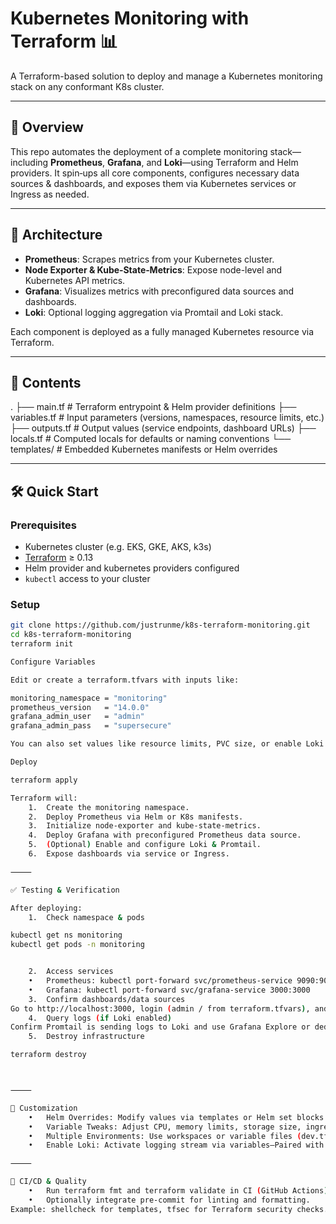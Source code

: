 # Kubernetes Monitoring with Terraform 📊

A Terraform-based solution to deploy and manage a Kubernetes monitoring stack on any conformant K8s cluster.

---

## 🚀 Overview

This repo automates the deployment of a complete monitoring stack—including **Prometheus**, **Grafana**, and **Loki**—using Terraform and Helm providers. It spin‑ups all core components, configures necessary data sources & dashboards, and exposes them via Kubernetes services or Ingress as needed.

---

## 🧩 Architecture

- **Prometheus**: Scrapes metrics from your Kubernetes cluster.
- **Node Exporter & Kube‑State‑Metrics**: Expose node-level and Kubernetes API metrics.
- **Grafana**: Visualizes metrics with preconfigured data sources and dashboards.
- **Loki**: Optional logging aggregation via Promtail and Loki stack.

Each component is deployed as a fully managed Kubernetes resource via Terraform.

---

## 📘 Contents

.
├── main.tf         # Terraform entrypoint & Helm provider definitions
├── variables.tf    # Input parameters (versions, namespaces, resource limits, etc.)
├── outputs.tf      # Output values (service endpoints, dashboard URLs)
├── locals.tf       # Computed locals for defaults or naming conventions
└── templates/      # Embedded Kubernetes manifests or Helm overrides

---

## 🛠️ Quick Start

### Prerequisites

- Kubernetes cluster (e.g. EKS, GKE, AKS, k3s)
- [Terraform](https://terraform.io) ≥ 0.13
- Helm provider and kubernetes providers configured
- `kubectl` access to your cluster

### Setup

```bash
git clone https://github.com/justrunme/k8s-terraform-monitoring.git
cd k8s-terraform-monitoring
terraform init

Configure Variables

Edit or create a terraform.tfvars with inputs like:

monitoring_namespace = "monitoring"
prometheus_version   = "14.0.0"
grafana_admin_user   = "admin"
grafana_admin_pass   = "supersecure"

You can also set values like resource limits, PVC size, or enable Loki via variables.

Deploy

terraform apply

Terraform will:
	1.	Create the monitoring namespace.
	2.	Deploy Prometheus via Helm or K8s manifests.
	3.	Initialize node-exporter and kube-state-metrics.
	4.	Deploy Grafana with preconfigured Prometheus data source.
	5.	(Optional) Enable and configure Loki & Promtail.
	6.	Expose dashboards via service or Ingress.

⸻

✅ Testing & Verification

After deploying:
	1.	Check namespace & pods

kubectl get ns monitoring
kubectl get pods -n monitoring


	2.	Access services
	•	Prometheus: kubectl port-forward svc/prometheus-service 9090:9090
	•	Grafana: kubectl port-forward svc/grafana-service 3000:3000
	3.	Confirm dashboards/data sources
Go to http://localhost:3000, login (admin / from terraform.tfvars), and verify that Prometheus is set up under Data Sources. Browse imported dashboards for node, cluster, and pod-level metrics.
	4.	Query logs (if Loki enabled)
Confirm Promtail is sending logs to Loki and use Grafana Explore or dedicated dashboards.
	5.	Destroy infrastructure

terraform destroy



⸻

🔧 Customization
	•	Helm Overrides: Modify values via templates or Helm set blocks in main.tf.
	•	Variable Tweaks: Adjust CPU, memory limits, storage size, ingress configuration, and admin credentials.
	•	Multiple Environments: Use workspaces or variable files (dev.tfvars, prod.tfvars) per cluster type.
	•	Enable Loki: Activate logging stream via variables—Paired with Grafana’s Loki datasource and dashboards.

⸻

🧪 CI/CD & Quality
	•	Run terraform fmt and terraform validate in CI (GitHub Actions).
	•	Optionally integrate pre-commit for linting and formatting.
Example: shellcheck for templates, tfsec for Terraform security checks.
